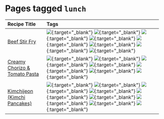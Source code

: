 # Pages tagged `lunch`

|Recipe Title|Tags
|:---|:---|
|[Beef Stir Fry](../recipes/beefstirfry.md)|[![](https://img.shields.io/badge/tag-asian-8a3b70)](tags/asian.md){:target="_blank"} [![](https://img.shields.io/badge/tag-beef-93e32e)](tags/beef.md){:target="_blank"} [![](https://img.shields.io/badge/tag-dinner-945e60)](tags/dinner.md){:target="_blank"} [![](https://img.shields.io/badge/tag-healthy-7ca620)](tags/healthy.md){:target="_blank"} [![](https://img.shields.io/badge/tag-lunch-be57aa)](tags/lunch.md){:target="_blank"} [![](https://img.shields.io/badge/tag-pasta-617c8)](tags/pasta.md){:target="_blank"} [![](https://img.shields.io/badge/tag-stovetop-9bf4b7)](tags/stovetop.md){:target="_blank"} [![](https://img.shields.io/badge/tag-versatile-da1f33)](tags/versatile.md){:target="_blank"}|
|[Creamy Chorizo & Tomato Pasta](../recipes/creamychorizotomatopasta.md)|[![](https://img.shields.io/badge/tag-boiled-6685b7)](tags/boiled.md){:target="_blank"} [![](https://img.shields.io/badge/tag-dairy-4b9e32)](tags/dairy.md){:target="_blank"} [![](https://img.shields.io/badge/tag-italian-3bf9ab)](tags/italian.md){:target="_blank"} [![](https://img.shields.io/badge/tag-lunch-be57aa)](tags/lunch.md){:target="_blank"} [![](https://img.shields.io/badge/tag-pasta-617c8)](tags/pasta.md){:target="_blank"} [![](https://img.shields.io/badge/tag-sides-12b63)](tags/sides.md){:target="_blank"} [![](https://img.shields.io/badge/tag-stovetop-9bf4b7)](tags/stovetop.md){:target="_blank"}|
|[Kimchijeon (Kimchi Pancakes)](../recipes/kimchipancakes.md)|[![](https://img.shields.io/badge/tag-dinner-945e60)](tags/dinner.md){:target="_blank"} [![](https://img.shields.io/badge/tag-easy-72fcc)](tags/easy.md){:target="_blank"} [![](https://img.shields.io/badge/tag-fried-379a95)](tags/fried.md){:target="_blank"} [![](https://img.shields.io/badge/tag-healthy-7ca620)](tags/healthy.md){:target="_blank"} [![](https://img.shields.io/badge/tag-korean-4e6ea)](tags/korean.md){:target="_blank"} [![](https://img.shields.io/badge/tag-lunch-be57aa)](tags/lunch.md){:target="_blank"} [![](https://img.shields.io/badge/tag-stovetop-9bf4b7)](tags/stovetop.md){:target="_blank"} [![](https://img.shields.io/badge/tag-vegan-6f4790)](tags/vegan.md){:target="_blank"} [![](https://img.shields.io/badge/tag-vegetarian-473080)](tags/vegetarian.md){:target="_blank"}|